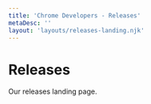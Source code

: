```yaml
---
title: 'Chrome Developers - Releases'
metaDesc: ''
layout: 'layouts/releases-landing.njk'
---
```


# Releases

Our releases landing page.
